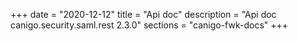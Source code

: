 +++
date        = "2020-12-12"
title       = "Api doc"
description = "Api doc canigo.security.saml.rest 2.3.0"
sections    = "canigo-fwk-docs"
+++